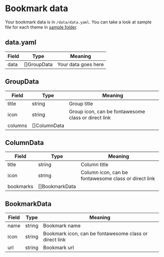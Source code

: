 # Bookmark data

Your bookmark data is in `/data/data.yaml`. You can take a look at sample file for each theme in [sample folder](https://github.com/help-14/magma/tree/main/sample).

## data.yaml

| Field | Type        | Meaning             |
| ----- | ----------- | ------------------- |
| data  | []GroupData | Your data goes here |

## GroupData

| Field   | Type         | Meaning                                             |
| ------- | ------------ | --------------------------------------------------- |
| title   | string       | Group title                                         |
| icon    | string       | Group icon, can be fontawesome class or direct link |
| columns | []ColumnData |                                                     |

## ColumnData

| Field     | Type           | Meaning                                              |
| --------- | -------------- | ---------------------------------------------------- |
| title     | string         | Column title                                         |
| icon      | string         | Column icon, can be fontawesome class or direct link |
| bookmarks | []BookmarkData |                                                      |

## BookmarkData

| Field | Type   | Meaning                                                |
| ----- | ------ | ------------------------------------------------------ |
| name  | string | Bookmark name                                          |
| icon  | string | Bookmark icon, can be fontawesome class or direct link |
| url   | string | Bookmark url                                           |
